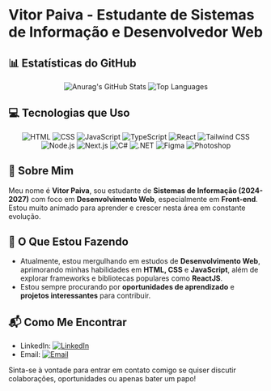 # Vitor Paiva - Estudante de Sistemas de Informação e Desenvolvedor Web


## 📊 Estatísticas do GitHub
<p align="center">
  <img src="https://github-readme-stats.vercel.app/api?username=anuraghazra&show_icons=true&theme=dracula" alt="Anurag's GitHub Stats" />
  <img src="https://github-readme-stats-git-masterrstaa-rickstaa.vercel.app/api/top-langs/?username=vitorpaiv4&bg_color=000&border_color=179443&title_color=179443&text_color=FFF" alt="Top Languages" />
</p>


## 💻 Tecnologias que Uso
<p align="center">
  <img src="https://img.shields.io/badge/-HTML-orange?style=flat-square&logo=html5&logoColor=white" alt="HTML" />
  <img src="https://img.shields.io/badge/-CSS-blue?style=flat-square&logo=css3&logoColor=white" alt="CSS" />
  <img src="https://img.shields.io/badge/-JavaScript-yellow?style=flat-square&logo=javascript&logoColor=white" alt="JavaScript" />
  <img src="https://img.shields.io/badge/-TypeScript-blue?style=flat-square&logo=typescript&logoColor=white" alt="TypeScript" />
  <img src="https://img.shields.io/badge/-React-blue?style=flat-square&logo=react&logoColor=white" alt="React" />
  <img src="https://img.shields.io/badge/-Tailwind_CSS-38B2AC?style=flat-square&logo=tailwind-css&logoColor=white" alt="Tailwind CSS" />
  <img src="https://img.shields.io/badge/-Node.js-339933?style=flat-square&logo=node.js&logoColor=white" alt="Node.js" />
  <img src="https://img.shields.io/badge/-Next.js-black?style=flat-square&logo=next.js&logoColor=white" alt="Next.js" />
  <img src="https://img.shields.io/badge/-C%23-239120?style=flat-square&logo=c-sharp&logoColor=white" alt="C#" />
  <img src="https://img.shields.io/badge/-.NET-512BD4?style=flat-square&logo=.net&logoColor=white" alt=".NET" />
  <img src="https://img.shields.io/badge/-Figma-F24E1E?style=flat-square&logo=figma&logoColor=white" alt="Figma" />
  <img src="https://img.shields.io/badge/-Photoshop-31A8FF?style=flat-square&logo=adobe-photoshop&logoColor=white" alt="Photoshop" />
</p>


## 📖 Sobre Mim
Meu nome é **Vitor Paiva**, sou estudante de **Sistemas de Informação (2024-2027)** com foco em **Desenvolvimento Web**, especialmente em **Front-end**. Estou muito animado para aprender e crescer nesta área em constante evolução.

## 🚀 O Que Estou Fazendo
- Atualmente, estou mergulhando em estudos de **Desenvolvimento Web**, aprimorando minhas habilidades em **HTML, CSS** e **JavaScript**, além de explorar frameworks e bibliotecas populares como **ReactJS**.
- Estou sempre procurando por **oportunidades de aprendizado** e **projetos interessantes** para contribuir.

## 📬 Como Me Encontrar
- LinkedIn: [![LinkedIn](https://img.shields.io/badge/-LinkedIn-blue?style=flat-square&logo=linkedin&logoColor=white)](https://www.linkedin.com/in/vitor-paiva-programador/)
- Email: [![Email](https://img.shields.io/badge/-Email-red?style=flat-square&logo=gmail&logoColor=white)](mailto:paivavitorr@outlook.com)

Sinta-se à vontade para entrar em contato comigo se quiser discutir colaborações, oportunidades ou apenas bater um papo!




